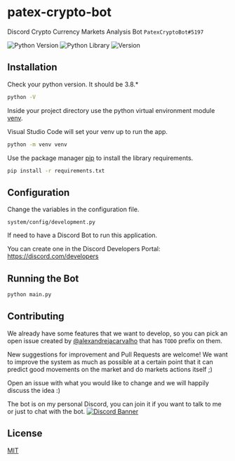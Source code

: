 # patex-crypto-bot
Discord Crypto Currency Markets Analysis Bot `PatexCryptoBot#5197`

![Python Version](https://img.shields.io/badge/Python-3.8-yellow.svg)
![Python Library](https://img.shields.io/badge/Library-discord.py-blue.svg)
![Version](https://img.shields.io/badge/Version-0.1-green.svg)

## Installation

Check your python version. It should be 3.8.\*
```bash
python -V
```

Inside your project directory use the python virtual environment module [venv](https://docs.python.org/3/library/venv.html).

Visual Studio Code will set your venv up to run the app.
```bash
python -m venv venv
```

Use the package manager [pip](https://pip.pypa.io/en/stable/) to install the library requirements.
```bash
pip install -r requirements.txt
```

## Configuration

Change the variables in the configuration file.
```
system/config/development.py
```

If need to have a Discord Bot to run this application.

You can create one in the Discord Developers Portal: https://discord.com/developers

## Running the Bot

```bash
python main.py
```

## Contributing
We already have some features that we want to develop, so you can pick an open issue created by [@alexandrejacarvalho](http://github.com/alexandrejacarvalho) that has `TODO` prefix on them.

New suggestions for improvement and Pull Requests are welcome! We want to improve the system as much as possible at a certain point that it can predict good movements on the market and do markets actions itself ;)

Open an issue with what you would like to change and we will happily discuss the idea :)

The bot is on my personal Discord, you can join it if you want to talk to me or just to chat with the bot.
[![Discord Banner](https://discordapp.com/api/guilds/689652038807978040/widget.png?style=banner2)](https://discord.gg/gXUBatbQjx)

## License
[MIT](https://choosealicense.com/licenses/mit/)
